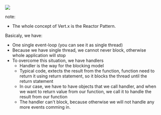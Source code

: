 
![](resources/reactor-pattern.jpg)

note:
- The whole concept of Vert.x is the Reactor Pattern.

Basicaly, we have:
- One single event-loop (you can see it as single thread)
- Because we have single thread, we cannot never block, otherwise whole application will stop
- To overcome this situation, we have handlers
  - Handler is the way for the blocking model
  - Typical code, extects the result from the function, function need to return it using return statement, so it blocks the thread until the return statement
  - In our case, we have to have objects that we call handler, and when we want to return value from our function, we call it to handle the result from our function
  - The handler can't block, because otherwise we will not handle any more events comming in.

